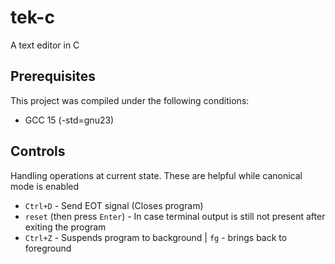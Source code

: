 # tek-c
A text editor in C

## Prerequisites
This project was compiled under the following conditions:
- GCC 15 (-std=gnu23)

## Controls
Handling operations at current state.
These are helpful while canonical mode is enabled
- `Ctrl+D` - Send EOT signal (Closes program)
- `reset` (then press `Enter`) - In case terminal output is still not present after exiting the program
- `Ctrl+Z` - Suspends program to background | `fg` - brings back to foreground